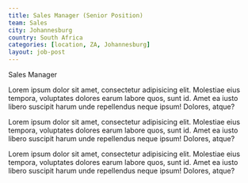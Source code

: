 ```yaml
---
title: Sales Manager (Senior Position)
team: Sales
city: Johannesburg
country: South Africa
categories: [location, ZA, Johannesburg]
layout: job-post
---
```


Sales Manager

Lorem ipsum dolor sit amet, consectetur adipisicing elit. Molestiae eius tempora, voluptates dolores earum labore quos, sunt id. Amet ea iusto libero suscipit harum unde repellendus neque ipsum! Dolores, atque?

Lorem ipsum dolor sit amet, consectetur adipisicing elit. Molestiae eius tempora, voluptates dolores earum labore quos, sunt id. Amet ea iusto libero suscipit harum unde repellendus neque ipsum! Dolores, atque?

Lorem ipsum dolor sit amet, consectetur adipisicing elit. Molestiae eius tempora, voluptates dolores earum labore quos, sunt id. Amet ea iusto libero suscipit harum unde repellendus neque ipsum! Dolores, atque?

